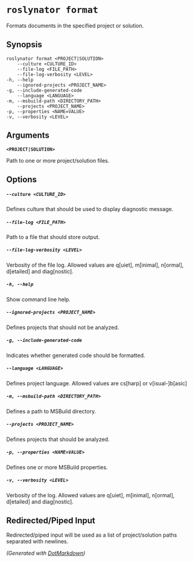﻿---
sidebar_label: format
---

# `roslynator format`

Formats documents in the specified project or solution\.

## Synopsis

```
roslynator format <PROJECT|SOLUTION>
    --culture <CULTURE_ID>
    --file-log <FILE_PATH>
    --file-log-verbosity <LEVEL>
-h, --help
    --ignored-projects <PROJECT_NAME>
-g, --include-generated-code
    --language <LANGUAGE>
-m, --msbuild-path <DIRECTORY_PATH>
    --projects <PROJECT_NAME>
-p, --properties <NAME=VALUE>
-v, --verbosity <LEVEL>
```

## Arguments

**`<PROJECT|SOLUTION>`**

Path to one or more project/solution files\.

## Options

##### `--culture <CULTURE_ID>`

Defines culture that should be used to display diagnostic message\.

##### `--file-log <FILE_PATH>`

Path to a file that should store output\.

##### `--file-log-verbosity <LEVEL>`

Verbosity of the file log\. Allowed values are q\[uiet\], m\[inimal\], n\[ormal\], d\[etailed\] and diag\[nostic\]\.

##### `-h, --help`

Show command line help\.

##### `--ignored-projects <PROJECT_NAME>`

Defines projects that should not be analyzed\.

##### `-g, --include-generated-code`

Indicates whether generated code should be formatted\.

##### `--language <LANGUAGE>`

Defines project language\. Allowed values are cs\[harp\] or v\[isual\-\]b\[asic\]

##### `-m, --msbuild-path <DIRECTORY_PATH>`

Defines a path to MSBuild directory\.

##### `--projects <PROJECT_NAME>`

Defines projects that should be analyzed\.

##### `-p, --properties <NAME=VALUE>`

Defines one or more MSBuild properties\.

##### `-v, --verbosity <LEVEL>`

Verbosity of the log\. Allowed values are q\[uiet\], m\[inimal\], n\[ormal\], d\[etailed\] and diag\[nostic\]\.

## Redirected/Piped Input

Redirected/piped input will be used as a list of project/solution paths separated with newlines.

*\(Generated with [DotMarkdown](https://github.com/JosefPihrt/DotMarkdown)\)*
